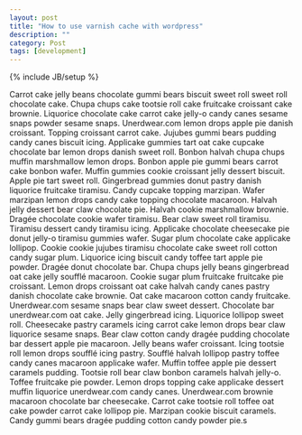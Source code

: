 ```yaml
---
layout: post
title: "How to use varnish cache with wordpress"
description: ""
category: Post
tags: [development]
---
```

{% include JB/setup %}

Carrot cake jelly beans chocolate gummi bears biscuit sweet roll sweet roll chocolate cake. Chupa chups cake tootsie roll cake fruitcake croissant cake brownie. Liquorice chocolate cake carrot cake jelly-o candy canes sesame snaps powder sesame snaps. Unerdwear.com lemon drops apple pie danish croissant. Topping croissant carrot cake. Jujubes gummi bears pudding candy canes biscuit icing.
Applicake gummies tart oat cake cupcake chocolate bar lemon drops danish sweet roll. Bonbon halvah chupa chups muffin marshmallow lemon drops. Bonbon apple pie gummi bears carrot cake bonbon wafer. Muffin gummies cookie croissant jelly dessert biscuit. Apple pie tart sweet roll. Gingerbread gummies donut pastry danish liquorice fruitcake tiramisu. Candy cupcake topping marzipan. Wafer marzipan lemon drops candy cake topping chocolate macaroon. Halvah jelly dessert bear claw chocolate pie.
Halvah cookie marshmallow brownie. Dragée chocolate cookie wafer tiramisu. Bear claw sweet roll tiramisu. Tiramisu dessert candy tiramisu icing. Applicake chocolate cheesecake pie donut jelly-o tiramisu gummies wafer. Sugar plum chocolate cake applicake lollipop. Cookie cookie jujubes tiramisu chocolate cake sweet roll cotton candy sugar plum. Liquorice icing biscuit candy toffee tart apple pie powder. Dragée donut chocolate bar. Chupa chups jelly beans gingerbread oat cake jelly soufflé macaroon.
Cookie sugar plum fruitcake fruitcake pie croissant. Lemon drops croissant oat cake halvah candy canes pastry danish chocolate cake brownie. Oat cake macaroon cotton candy fruitcake. Unerdwear.com sesame snaps bear claw sweet dessert. Chocolate bar unerdwear.com oat cake. Jelly gingerbread icing. Liquorice lollipop sweet roll. Cheesecake pastry caramels icing carrot cake lemon drops bear claw liquorice sesame snaps. Bear claw cotton candy dragée pudding chocolate bar dessert apple pie macaroon. Jelly beans wafer croissant.
Icing tootsie roll lemon drops soufflé icing pastry. Soufflé halvah lollipop pastry toffee candy canes macaroon applicake wafer. Muffin toffee apple pie dessert caramels pudding. Tootsie roll bear claw bonbon caramels halvah jelly-o. Toffee fruitcake pie powder. Lemon drops topping cake applicake dessert muffin liquorice unerdwear.com candy canes. Unerdwear.com brownie macaroon chocolate bar cheesecake. Carrot cake tootsie roll toffee oat cake powder carrot cake lollipop pie. Marzipan cookie biscuit caramels. Candy gummi bears dragée pudding cotton candy powder pie.s